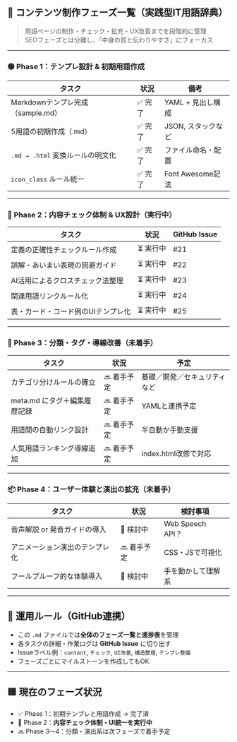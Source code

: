 ## 📘 コンテンツ制作フェーズ一覧（実践型IT用語辞典）

> 用語ページの制作・チェック・拡充・UX改善までを段階的に管理  
> SEOフェーズとは分離し、「中身の質と伝わりやすさ」にフォーカス

---

### 🟢 Phase 1：テンプレ設計 & 初期用語作成

| タスク | 状況 | 備考 |
|--------|------|------|
| Markdownテンプレ完成（sample.md） | ✅ 完了 | YAML + 見出し構成 |
| 5用語の初期作成（.md） | ✅ 完了 | JSON, スタックなど |
| `.md → .html` 変換ルールの明文化 | ✅ 完了 | ファイル命名・配置 |
| `icon_class` ルール統一 | ✅ 完了 | Font Awesome記法 |

---

### 🔄 Phase 2：内容チェック体制 & UX設計（**実行中**）

| タスク | 状況 | GitHub Issue |
|--------|------|---------------|
| 定義の正確性チェックルール作成 | ⏳ 実行中 | #21 |
| 誤解・あいまい表現の回避ガイド | ⏳ 実行中 | #22 |
| AI活用によるクロスチェック法整理 | ⏳ 実行中 | #23 |
| 関連用語リンクルール化 | ⏳ 実行中 | #24 |
| 表・カード・コード例のUIテンプレ化 | ⏳ 実行中 | #25 |

---

### 🔵 Phase 3：分類・タグ・導線改善（未着手）

| タスク | 状況 | 予定 |
|--------|------|------|
| カテゴリ分けルールの確立 | 🔜 着手予定 | 基礎／開発／セキュリティなど |
| meta.md にタグ＋編集履歴記録 | 🔜 着手予定 | YAMLと連携予定 |
| 用語間の自動リンク設計 | 🔜 着手予定 | 半自動か手動支援 |
| 人気用語ランキング導線追加 | 🔜 着手予定 | index.html改修で対応 |

---

### 📦 Phase 4：ユーザー体験と演出の拡充（未着手）

| タスク | 状況 | 検討事項 |
|--------|------|----------|
| 音声解説 or 発音ガイドの導入 | 🧪 検討中 | Web Speech API？ |
| アニメーション演出のテンプレ化 | 🔜 着手予定 | CSS・JSで可視化 |
| フールプルーフ的な体験導入 | 🧪 検討中 | 手を動かして理解系 |

---

## 📝 運用ルール（GitHub連携）

- この `.md` ファイルでは**全体のフェーズ一覧と進捗表**を管理  
- 各タスクの詳細・作業ログは **GitHub Issue** に切り出す  
- Issueラベル例：`content`, `チェック`, `UI改善`, `構造整理`, `テンプレ整備`
- フェーズごとにマイルストーンを作成してもOK

---

## 🟨 現在のフェーズ状況

- ✅ Phase 1：初期テンプレと用語作成 → 完了済
- 🔄 Phase 2：**内容チェック体制・UI統一を実行中**
- 🔜 Phase 3〜4：分類・演出系は次フェーズで着手予定

